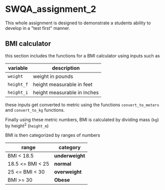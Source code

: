 # SWQA_assignment_2
This whole assignment is designed to demonstrate a students ability to develop in a "test first" manner. 

## BMI calculator
this section includes the functions for a BMI calculator using inputs such as 

| variable | description |
| -------- | ----------- |
| `weight`   | weight in pounds |
| `height_f` | height measurable in feet |
| `height_i` | height measurable in inches |

these inputs get converted to metric using the functions `convert_to_meters` and `convert_to_kg` functions. 

Finally using these metric numbers, BMI is calculated by dividing mass (`kg`) by height<sup>2</sup> (`height_m`)

BMI is then categorized by ranges of numbers

| range | category |
| ----- | -------- |
| BMI < 18.5   | __underweight__ |
| 18.5 <= BMI < 25 | __normal__ |
| 25 <= BMI < 30 | __overweight__ |
| BMI >= 30 | __Obese__ |

